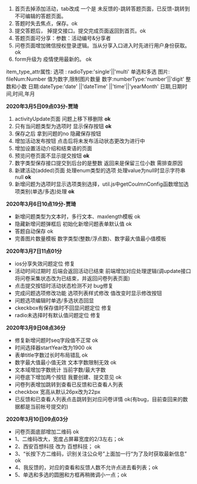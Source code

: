 1. 首页去掉添加活动，tab改成 一个是 未反馈的-跳转答题页面，已反馈-跳转到不可编辑的答题页面。
2. 答题时失去焦点，保存。ok
3. 提交答题后， 掉提交接口。提交完成页面返回到首页。ok
4. 答题页面可分享：参数：活动编号&分享者
5. 问卷页面增加微信授权登录逻辑。当从分享入口进入时先进行用户身份获取。 ok
6. form升级为 疫情使用最新的。 ok

item_type_attr属性:
选项 : radioType:'single'||'multi'  单选和多选
图片: fileNum:Number  值为数字,限制图片数量
数字:numberType:'number'||'digit' 整数和小数
日期:dateType:'date' ||'dateTime' ||'time'||'yearMonth'  日期,日期时间,时间,年月

**2020年3月5日09点03分-贾琦**
1. activityUpdate页面 问题上移下移删除 **ok**
2. 只有当问题类型为选项时 显示保存按钮 **ok**
3. 保存之后 拿到问题的no 隐藏保存按钮 
4. 增加活动发布按钮 点击后将未发布活动状态更改为进行中
5. 增加设置活动介绍和结束语的页面 
6. 预览问卷页面不显示提交按钮 **ok**
7. 数字类型保存接口提交到后台的是整数 返回来是保留三位小数 需排查原因
8. 新建活动(added)页面 处理enum类型的选项 处理value为null时显示字符串null **ok**
9. 新增问题为选项时显示选项类别选择，util.js中getCoulmnConfig函数增加选项类别(单选/多选)处理 **ok**

**2020年3月6日10点19分-贾琦**
* 新增问题类型为文本时，多行文本、maxlength模板 ok
* 隐藏新增问题弹框后 初始化新增问题表单默认值 ok
* 答题自动保存 ok
* 完善图片数量模板 数字类型(整数/浮点数)、数字最大值最小值模板

**2020年3月7日11点01分**
- ios分享失效问题定位 修复
- 活动时间过期时 后端会返回活动已结束  前端增加对应处理逻辑(调update接口将问卷采集状态改为已结束，并返回问卷列表页面)
- 点击提交按钮时活动状态检测不对 bug修复
- 完成问题选项修改功能 选项列表样式修改 值改变时显示修改按钮
- 问题选项编辑时单选/多选状态回显
- ckeckbox有保存值时不回显问题定位 修复
- radio未选择时有默认值问题定位 修复

**2020年3月9日08点36分**
- 修复新增问题时seq字段值不正常 ok
- 时间选择器startYear改为1900 ok
- 表单title字数过长时布局错乱 ok
- 数字最大值最小值无效 文本字数限制无效 ok
- 文本域增加字数统计 当前字数/最大字数
- 问卷底下增加两个按钮 我要创建、提交意见 ok
- 问卷列表增加跳转到查看已反馈和已查看人列表
- checkbox 宽高从默认26px改为22px
- 已反馈和已查看人列表点击跳转到对应问卷详情 ok(有bug，目前查回来的数据都是当前帐号提交的)

**2020年3月10日09点03分**
- 问卷页面底部增加二维码 ok
- 1、二维码改大，宽度占屏幕宽度的2/3左右；ok
- 2、西安百想科技  改为  百想科技； ok
- 3、“长按下方二维码，识别关注公众号”上面加一行“为了及时获取最新信息” ok
- 4、我反馈的，对应的查看和反馈人数不允许点进去看列表；ok
- 5、单选和多选的圆圈和方框再稍微调小一点；ok